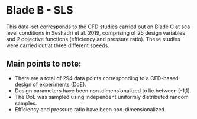 # Blade B - SLS
This data-set corresponds to the CFD studies carried out on Blade C at sea level conditions in Seshadri et al. 2019, comprising of 25 design variables and 2 objective functions (efficiency and pressure ratio). These studies were carried out at three different speeds.

Main points to note:
----------------------
- There are a total of 294 data points corresponding to a CFD-based design of experiments (DoE).
- Design parameters have been non-dimensionalized to lie between [-1,1].
- The DoE was sampled using independent uniformly distributed random samples.
- Efficiency and pressure ratio have been non-dimensionalized. 

